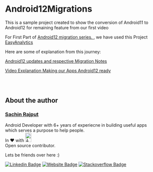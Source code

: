 # Android12Migrations
This is a sample project created to show the conversion of Android11 to Android12 for remaining feature from our first video

For First Part of <a href="https://www.youtube.com/watch?v=X9IfLFLaVKI">Android12 migration series. </a>, we have used this Project <a href="https://github.com/droid-lover/EasyAnalytics"> EasyAnalytics</a>


Here are some of explanation from this journey:

<a href="https://medium.com/native-mobile-bits/lets-use-android-12-migration-of-our-android-apps-to-android12-api-31-af329b6829d0"> Android12 updates and respective Migration Notes </a> 

<a href="https://www.youtube.com/watch?v=X9IfLFLaVKI">Video Explanation Making our Apps Android12 ready </a> 






</br>

</br>


## About the author
### <a href="https://iamsachinrajput.medium.com/"> Sachin Rajput</a>
  Android Developer with 6+ years of experiecne in building useful apps which serves a purpose to help people. <br/>
  In :heart: with <img src="https://github.com/myJarvis/EasyAnalytics/blob/master/images/android.png" alt="Android" width=20  height=30> </br> Open source contributor.
  
  Lets be friends over here :) 
  
  
[![Linkedin Badge](https://img.shields.io/badge/-LinkedIn-0e76a8?style=flat-square&logo=Linkedin&logoColor=white)](https://www.linkedin.com/in/sachin-rajput-998b48105/)
[![Website Badge](https://img.shields.io/badge/Medium-3b5998?style=flat-square&logo=google-chrome&logoColor=white)](https://droid-lover.medium.com/)
[![Stackoverflow Badge](https://img.shields.io/badge/-Stackoverflow-FFA500?style=flat-square&logo=Stackoverflow&logoColor=orange)](https://stackoverflow.com/users/7193506/sachin)



